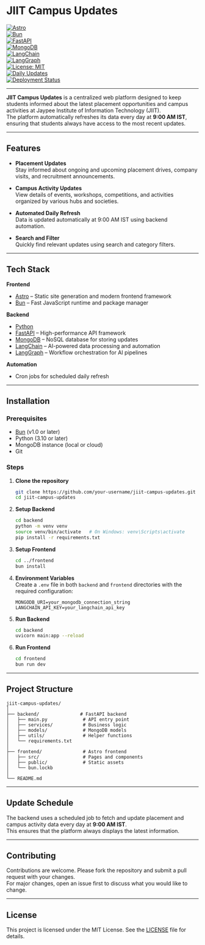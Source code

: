 # JIIT Campus Updates

[![Astro](https://img.shields.io/badge/Frontend-Astro-FF5D01?logo=astro&logoColor=white)](https://astro.build/)  
[![Bun](https://img.shields.io/badge/Runtime-Bun-000000?logo=bun&logoColor=white)](https://bun.sh/)  
[![FastAPI](https://img.shields.io/badge/Backend-FastAPI-009688?logo=fastapi&logoColor=white)](https://fastapi.tiangolo.com/)  
[![MongoDB](https://img.shields.io/badge/Database-MongoDB-47A248?logo=mongodb&logoColor=white)](https://www.mongodb.com/)  
[![LangChain](https://img.shields.io/badge/AI-LangChain-1C3C3C)](https://www.langchain.com/)  
[![LangGraph](https://img.shields.io/badge/AI-LangGraph-1C3C3C)](https://www.langchain.com/langgraph)  
[![License: MIT](https://img.shields.io/badge/License-MIT-blue.svg)](LICENSE)  
[![Daily Updates](https://img.shields.io/badge/Updates-Daily%20at%209%20AM%20IST-brightgreen)](#update-schedule)  
[![Deployment Status](https://img.shields.io/badge/Status-Active-success)](#)  

---

**JIIT Campus Updates** is a centralized web platform designed to keep students informed about the latest placement opportunities and campus activities at Jaypee Institute of Information Technology (JIIT).  
The platform automatically refreshes its data every day at **9:00 AM IST**, ensuring that students always have access to the most recent updates.

---

## Features

- **Placement Updates**  
  Stay informed about ongoing and upcoming placement drives, company visits, and recruitment announcements.

- **Campus Activity Updates**  
  View details of events, workshops, competitions, and activities organized by various hubs and societies.

- **Automated Daily Refresh**  
  Data is updated automatically at 9:00 AM IST using backend automation.

- **Search and Filter**  
  Quickly find relevant updates using search and category filters.

---

## Tech Stack

**Frontend**  
- [Astro](https://astro.build/) – Static site generation and modern frontend framework  
- [Bun](https://bun.sh/) – Fast JavaScript runtime and package manager

**Backend**  
- [Python](https://www.python.org/)  
- [FastAPI](https://fastapi.tiangolo.com/) – High-performance API framework  
- [MongoDB](https://www.mongodb.com/) – NoSQL database for storing updates  
- [LangChain](https://www.langchain.com/) – AI-powered data processing and automation  
- [LangGraph](https://www.langchain.com/langgraph) – Workflow orchestration for AI pipelines

**Automation**  
- Cron jobs for scheduled daily refresh

---

## Installation

### Prerequisites
- [Bun](https://bun.sh/) (v1.0 or later)
- Python (3.10 or later)
- MongoDB instance (local or cloud)
- Git

### Steps

1. **Clone the repository**
   ```bash
   git clone https://github.com/your-username/jiit-campus-updates.git
   cd jiit-campus-updates
   ```

2. **Setup Backend**
   ```bash
   cd backend
   python -m venv venv
   source venv/bin/activate   # On Windows: venv\Scripts\activate
   pip install -r requirements.txt
   ```

3. **Setup Frontend**
   ```bash
   cd ../frontend
   bun install
   ```

4. **Environment Variables**  
   Create a `.env` file in both `backend` and `frontend` directories with the required configuration:
   ```
   MONGODB_URI=your_mongodb_connection_string
   LANGCHAIN_API_KEY=your_langchain_api_key
   ```

5. **Run Backend**
   ```bash
   cd backend
   uvicorn main:app --reload
   ```

6. **Run Frontend**
   ```bash
   cd frontend
   bun run dev
   ```

---

## Project Structure

```
jiit-campus-updates/
│
├── backend/               # FastAPI backend
│   ├── main.py             # API entry point
│   ├── services/           # Business logic
│   ├── models/             # MongoDB models
│   ├── utils/              # Helper functions
│   └── requirements.txt
│
├── frontend/               # Astro frontend
│   ├── src/                # Pages and components
│   ├── public/             # Static assets
│   └── bun.lockb
│
└── README.md
```

---

## Update Schedule

The backend uses a scheduled job to fetch and update placement and campus activity data every day at **9:00 AM IST**.  
This ensures that the platform always displays the latest information.

---

## Contributing

Contributions are welcome. Please fork the repository and submit a pull request with your changes.  
For major changes, open an issue first to discuss what you would like to change.

---

## License

This project is licensed under the MIT License. See the [LICENSE](LICENSE) file for details.
